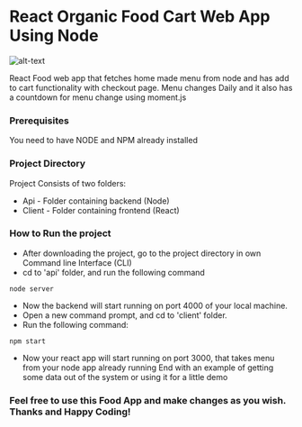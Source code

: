 # React Organic Food Cart Web App Using Node

![alt-text](https://github.com/ShahzaibAyyub/React-Food-Cart-WebApplication/blob/master/ReactFoodApp.gif)

React Food web app that fetches home made menu from node and has add to cart functionality with checkout page. Menu changes Daily and it also has a countdown for menu change using moment.js

### Prerequisites

You need to have NODE and NPM already installed


### Project Directory

Project Consists of two folders:
* Api - Folder containing backend (Node)
* Client - Folder containing frontend (React)

### How to Run the project
* After downloading the project, go to the project directory in own Command line Interface (CLI)
* cd to 'api' folder, and run the following command
```
node server
```
* Now the backend will start running on port 4000 of your local machine.
* Open a new command prompt, and cd to 'client' folder.
* Run the following command:
```
npm start
```
* Now your react app will start running on port 3000, that takes menu from your node app already running
End with an example of getting some data out of the system or using it for a little demo

### Feel free to use this Food App and make changes as you wish. Thanks and Happy Coding!



